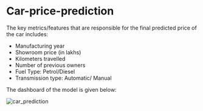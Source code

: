 # Car-price-prediction

The key metrics/features that are responsible for the final predicted price of the car includes:

* Manufacturing year
* Showroom price (in lakhs)
* Kilometers travelled
* Number of previous owners
* Fuel Type: Petrol/Diesel
* Transmission type: Automatic/ Manual


The dashboard of the model is given below:

![car_prediction](https://user-images.githubusercontent.com/46610145/131891294-877297c3-e8db-4168-b304-052074c5cefd.PNG)
